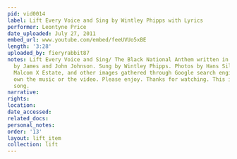 ```yaml
---
pid: vid0014
label: Lift Every Voice and Sing by Wintley Phipps with Lyrics
performer: Leontyne Price
date_uploaded: July 27, 2011
embed_url: www.youtube.com/embed/feeUVUo5xBE
length: '3:28'
uploaded_by: fieryrabbit87
notes: Lift Every Voice and Sing/ The Black National Anthem written in the year 1900
  by James and John Johnson. Sung by Wintley Phipps. Photos by Hans Silvester,The
  Malcom X Estate, and other images gathered through Google search engine. I do not
  own the music or the video. Please enjoy. Thanks for watching. This is an inspiring
  song.
narrative: 
rights: 
location: 
date_accessed: 
related_docs: 
personal_notes: 
order: '13'
layout: lift_item
collection: lift
---
```

